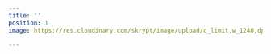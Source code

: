 ```yaml
---
title: ''
position: 1
image: https://res.cloudinary.com/skrypt/image/upload/c_limit,w_1240,dpr_auto,f_auto/v1591745855/chrinas/IMG_6652_1_qkljml.jpg

---
```

